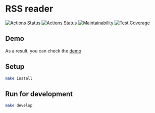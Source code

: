 # RSS reader
[![Actions Status](https://github.com/makewebspace/frontend-project-lvl3/workflows/hexlet-check/badge.svg)](https://github.com/makewebspace/frontend-project-lvl3/actions)
[![Actions Status](https://github.com/makewebspace/frontend-project-lvl3/workflows/Node%20CI/badge.svg)](https://github.com/makewebspace/frontend-project-lvl3/actions)
[![Maintainability](https://api.codeclimate.com/v1/badges/154beb4c5d6f5ed8355a/maintainability)](https://codeclimate.com/github/makewebspace/frontend-project-lvl3/maintainability)
[![Test Coverage](https://api.codeclimate.com/v1/badges/154beb4c5d6f5ed8355a/test_coverage)](https://codeclimate.com/github/makewebspace/frontend-project-lvl3/test_coverage)

## Demo
As a result, you can check the [demo](https://frontend-project-lvl3-gilt-kappa.vercel.app/)

## Setup
```bash
make install
```

## Run for development
```bash
make develop
```
